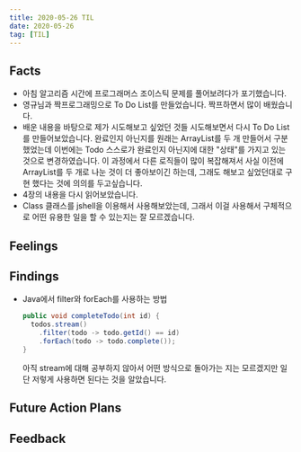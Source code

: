 ```yaml
---
title: 2020-05-26 TIL
date: 2020-05-26
tag: [TIL]
---
```


## Facts

- 아침 알고리즘 시간에 프로그래머스 조이스틱 문제를 풀어보려다가 포기했습니다.
- 영규님과 짝프로그래밍으로 To Do List를 만들었습니다. 짝프하면서 많이 배웠습니다.
- 배운 내용을 바탕으로 제가 시도해보고 싶었던 것들 시도해보면서 다시 To Do List를 만들어보았습니다. 완료인지 아닌지를 원래는 ArrayList를 두 개 만들어서 구분했었는데 이번에는 Todo 스스로가 완료인지 아닌지에 대한 "상태"를 가지고 있는 것으로 변경하였습니다. 이 과정에서 다른 로직들이 많이 복잡해져서 사실 이전에 ArrayList를 두 개로 나눈 것이 더 좋아보이긴 하는데, 그래도 해보고 싶었던대로 구현 했다는 것에 의의를 두고싶습니다.
- 4장의 내용을 다시 읽어보았습니다.
- Class 클래스를 jshell을 이용해서 사용해보았는데, 그래서 이걸 사용해서 구체적으로 어떤 유용한 일을 할 수 있는지는 잘 모르겠습니다.

## Feelings

## Findings

- Java에서 filter와 forEach를 사용하는 방법  

    ```java
    public void completeTodo(int id) {
      todos.stream()
        .filter(todo -> todo.getId() == id)
        .forEach(todo -> todo.complete());
    }
    ```

    아직 stream에 대해 공부하지 않아서 어떤 방식으로 돌아가는 지는 모르겠지만 일단 저렇게 사용하면 된다는 것을 알았습니다.

## Future Action Plans

## Feedback
